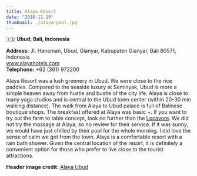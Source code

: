 ```yaml
---
title: Alaya Resort
date: "2016-11-19"
thumbnail: ./alaya-pool.jpg
---
```

🇮🇩 **Ubud, Bali, Indonesia**

**Address:** Jl. Hanoman, Ubud, Gianyar, Kabupaten Gianyar, Bali 80571, Indonesia  
[www.alayahotels.com  
](http://www.alayahotels.com/)
​**Telephone:** +62 (361) 972200

Alaya Resort was a lush greenery in Ubud. We were close to the rice paddies. Compared to the seaside luxury at Seminyak, Ubud is more a simple heaven away from hustle and bustle of the city life. Alaya is close to many yoga studios and is central to the Ubud town center (within 20-30 min walking distance). The walk from Alaya to Ubud palace is full of Balinese boutique shops. The breakfast offered at Alaya was basic +. If you want to try out the farm to table concept, look no further than the [Locavore](http://hola-yolo.weebly.com/food/locavore-to-go). We did not try the massage at Alaya, so no review for their service. If it was sunny, we would have just chilled by their pool for the whole morning. I did love the sense of calm we got from the town. Alaya is a comfortable resort with a rain bath shower. Given the central location of the resort, it is definitely a convenient option for those who prefer to live close to the tourist attractions.

**Header image credit:** [Alaya Ubud](http://alayahotels.com/alayaresortubud/wp-content/uploads/sites/2/2020/10/MAIN-POOL-MANISAN.jpg)